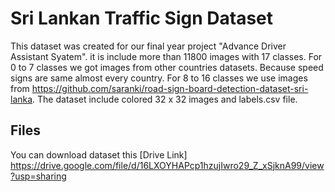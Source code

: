 # Sri Lankan Traffic Sign Dataset

This dataset was created for our final year project "Advance Driver Assistant Syatem". it is include more than 11800 images with 17 classes. For 0 to 7 classes we got images from other countries datasets. Because speed signs are same almost every country. For 8 to 16 classes we use images from https://github.com/saranki/road-sign-board-detection-dataset-sri-lanka. The dataset include colored 32 x 32 images and labels.csv file.

## Files
You can download dataset this [Drive Link] https://drive.google.com/file/d/16LXOYHAPcp1hzujIwro29_Z_xSjknA99/view?usp=sharing
